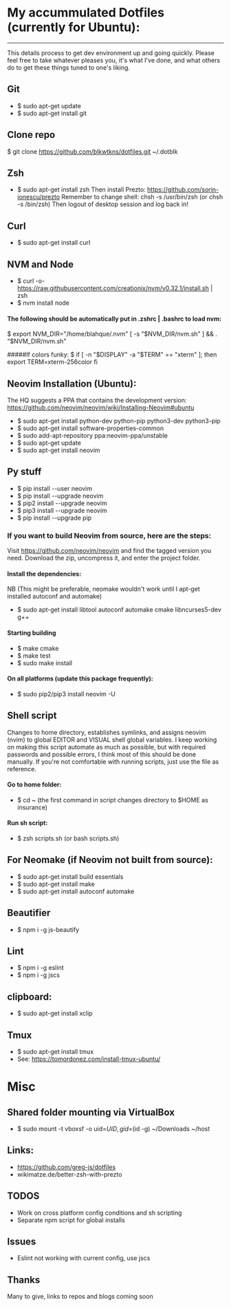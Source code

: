 # My accummulated Dotfiles (currently for Ubuntu):
---
This details process to get dev environment up and going quickly. 
Please feel free to take whatever pleases you, it's what I've done,
and what others do to get these things tuned to one's liking. 

## Git
* $ sudo apt-get update
* $ sudo apt-get install git

## Clone repo
$ git clone https://github.com/blkwtkns/dotfiles.git ~/.dotblk

## Zsh
* $ sudo apt-get install zsh
Then install Prezto: https://github.com/sorin-ionescu/prezto 
Remember to change shell: chsh -s /usr/bin/zsh (or chsh -s /bin/zsh)
Then logout of desktop session and log back in!

## Curl
* $ sudo apt-get install curl 

## NVM and Node
* $ curl -o- https://raw.githubusercontent.com/creationix/nvm/v0.32.1/install.sh | zsh 
* $ nvm install node

#### The following should be automatically put in .zshrc | .bashrc to load nvm:
$ export NVM_DIR="/home/blahque/.nvm"
[ -s "$NVM_DIR/nvm.sh" ] && . "$NVM_DIR/nvm.sh"  

#####If colors funky:
$ if [ -n "$DISPLAY" -a "$TERM" == "xterm" ]; then
    export TERM=xterm-256color
  fi

## Neovim Installation (Ubuntu):
The HQ suggests a PPA that contains the development version:
https://github.com/neovim/neovim/wiki/Installing-Neovim#ubuntu

* $ sudo apt-get install python-dev python-pip python3-dev python3-pip
* $ sudo apt-get install software-properties-common
* $ sudo add-apt-repository ppa:neovim-ppa/unstable
* $ sudo apt-get update
* $ sudo apt-get install neovim

## Py stuff
* $ pip install --user neovim
* $ pip install --upgrade neovim
* $ pip2 install --upgrade neovim
* $ pip3 install --upgrade neovim
* $ pip install --upgrade pip

### If you want to build Neovim from source, here are the steps:
Visit https://github.com/neovim/neovim and find the tagged version you need.
Download the zip, uncompress it, and enter the project folder.

#### Install the dependencies:
NB (This might be preferable, neomake wouldn't work until 
I apt-get installed autoconf and automake)

* $ sudo apt-get install libtool autoconf automake cmake libncurses5-dev g++

#### Starting building
* $ make cmake
* $ make test
* $ sudo make install

#### On all platforms (update this package frequently):
* $ sudo pip2/pip3 install neovim -U

## Shell script
Changes to home directory, establishes symlinks, and
assigns neovim (nvim) to global EDITOR and VISUAL shell
global variables. I keep working on making this script
automate as much as possible, but with required passwords
and possible errors, I think most of this should be done
manually. If you're not comfortable with running scripts, 
just use the file as reference.

#### Go to home folder: 
* $ cd ~ (the first command in script changes directory to $HOME as insurance)
#### Run sh script: 
* $ zsh scripts.sh (or bash scripts.sh)

## For Neomake (if Neovim not built from source):
* $ sudo apt-get install build essentials
* $ sudo apt-get install make
* $ sudo apt-get install autoconf automake

## Beautifier
* $ npm i -g js-beautify

## Lint
* $ npm i -g eslint
* $ npm i -g jscs

## clipboard: 
* $ sudo apt-get install xclip

## Tmux
* $ sudo apt-get install tmux 
* See: https://tomordonez.com/install-tmux-ubuntu/

# Misc

## Shared folder mounting via VirtualBox
* $ sudo mount -t vboxsf -o uid=$UID,gid=$(id -g) ~/Downloads ~/host

## Links:
* https://github.com/greg-js/dotfiles
* wikimatze.de/better-zsh-with-prezto

## TODOS
* Work on cross platform config conditions and sh scripting
* Separate npm script for global installs

## Issues
* Eslint not working with current config, use jscs

## Thanks
Many to give, links to repos and blogs coming soon
